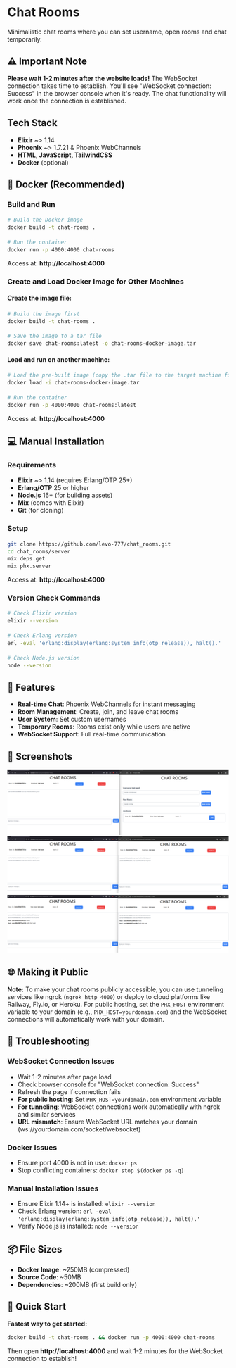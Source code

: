 # Chat Rooms

Minimalistic chat rooms where you can set username, open rooms and chat temporarily.

## ⚠️ Important Note

**Please wait 1-2 minutes after the website loads!** The WebSocket connection takes time to establish. You'll see "WebSocket connection: Success" in the browser console when it's ready. The chat functionality will work once the connection is established.

## Tech Stack
- **Elixir** ~> 1.14
- **Phoenix** ~> 1.7.21 & Phoenix WebChannels
- **HTML, JavaScript, TailwindCSS**
- **Docker** (optional)

## 🐳 Docker (Recommended)

### Build and Run
```bash
# Build the Docker image
docker build -t chat-rooms .

# Run the container
docker run -p 4000:4000 chat-rooms
```

Access at: **http://localhost:4000**

### Create and Load Docker Image for Other Machines

#### Create the image file:
```bash
# Build the image first
docker build -t chat-rooms .

# Save the image to a tar file
docker save chat-rooms:latest -o chat-rooms-docker-image.tar
```

#### Load and run on another machine:
```bash
# Load the pre-built image (copy the .tar file to the target machine first)
docker load -i chat-rooms-docker-image.tar

# Run the container
docker run -p 4000:4000 chat-rooms:latest
```

Access at: **http://localhost:4000**

## 💻 Manual Installation

### Requirements
- **Elixir** ~> 1.14 (requires Erlang/OTP 25+)
- **Erlang/OTP** 25 or higher
- **Node.js** 16+ (for building assets)
- **Mix** (comes with Elixir)
- **Git** (for cloning)

### Setup
```bash
git clone https://github.com/levo-777/chat_rooms.git
cd chat_rooms/server
mix deps.get
mix phx.server
```

Access at: **http://localhost:4000**

### Version Check Commands
```bash
# Check Elixir version
elixir --version

# Check Erlang version
erl -eval 'erlang:display(erlang:system_info(otp_release)), halt().'

# Check Node.js version
node --version
```

## 🚀 Features

- **Real-time Chat**: Phoenix WebChannels for instant messaging
- **Room Management**: Create, join, and leave chat rooms
- **User System**: Set custom usernames
- **Temporary Rooms**: Rooms exist only while users are active
- **WebSocket Support**: Full real-time communication

## 📸 Screenshots

![chat_rooms](chat_rooms_1.png)
![chat_rooms](chat_rooms_2.png)
![chat_rooms](chat_rooms_3.png)

## 🌐 Making it Public

**Note:** To make your chat rooms publicly accessible, you can use tunneling services like ngrok (`ngrok http 4000`) or deploy to cloud platforms like Railway, Fly.io, or Heroku. For public hosting, set the `PHX_HOST` environment variable to your domain (e.g., `PHX_HOST=yourdomain.com`) and the WebSocket connections will automatically work with your domain.

## 🔧 Troubleshooting

### WebSocket Connection Issues
- Wait 1-2 minutes after page load
- Check browser console for "WebSocket connection: Success"
- Refresh the page if connection fails
- **For public hosting**: Set `PHX_HOST=yourdomain.com` environment variable
- **For tunneling**: WebSocket connections work automatically with ngrok and similar services
- **URL mismatch**: Ensure WebSocket URL matches your domain (ws://yourdomain.com/socket/websocket)

### Docker Issues
- Ensure port 4000 is not in use: `docker ps`
- Stop conflicting containers: `docker stop $(docker ps -q)`

### Manual Installation Issues
- Ensure Elixir 1.14+ is installed: `elixir --version`
- Check Erlang version: `erl -eval 'erlang:display(erlang:system_info(otp_release)), halt().'`
- Verify Node.js is installed: `node --version`

## 📦 File Sizes

- **Docker Image**: ~250MB (compressed)
- **Source Code**: ~50MB
- **Dependencies**: ~200MB (first build only)

## 🎯 Quick Start

**Fastest way to get started:**
```bash
docker build -t chat-rooms . && docker run -p 4000:4000 chat-rooms
```

Then open **http://localhost:4000** and wait 1-2 minutes for the WebSocket connection to establish!